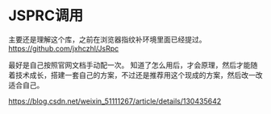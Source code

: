 # JSPRC调用
主要还是理解这个库，之前在浏览器指纹补环境里面已经提过。
https://github.com/jxhczhl/JsRpc

最好是自己按照官网文档手动配一次。
知道了怎么用后，才会原理，然后才能随着技术成长，搭建一套自己的方案，不过还是推荐用这个现成的方案，然后改一改适合自己。

https://blog.csdn.net/weixin_51111267/article/details/130435642
